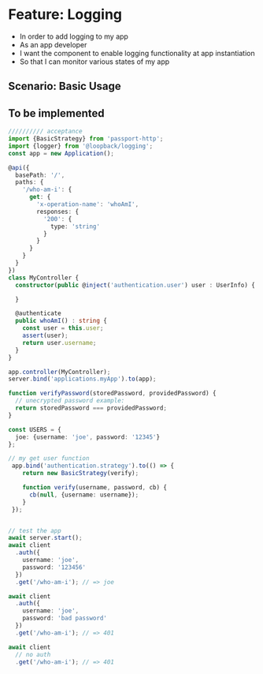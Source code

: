 # Feature: Logging

- In order to add logging to my app
- As an app developer
- I want the component to enable logging functionality at app instantiation
- So that I can monitor various states of my app

## Scenario: Basic Usage
## To be implemented

```ts
////////// acceptance
import {BasicStrategy} from 'passport-http';
import {logger} from '@loopback/logging';
const app = new Application();

@api({
  basePath: '/',
  paths: {
    '/who-am-i': {
      get: {
        'x-operation-name': 'whoAmI',
        responses: {
          '200': {
            type: 'string'
          }
        }
      }
    }
  }
})
class MyController {
  constructor(public @inject('authentication.user') user : UserInfo) {

  }

  @authenticate
  public whoAmI() : string {
    const user = this.user;
    assert(user);
    return user.username;
  }
}

app.controller(MyController);
server.bind('applications.myApp').to(app);

function verifyPassword(storedPassword, providedPassword) {
  // unecrypted password example:
  return storedPassword === providedPassword;
}

const USERS = {
  joe: {username: 'joe', password: '12345'}
};

// my get user function
 app.bind('authentication.strategy').to(() => {
    return new BasicStrategy(verify);

    function verify(username, password, cb) {
      cb(null, {username: username});
    }
 });


// test the app
await server.start();
await client
  .auth({
    username: 'joe',
    password: '123456'
  })
  .get('/who-am-i'); // => joe

await client
  .auth({
    username: 'joe',
    password: 'bad password'
  })
  .get('/who-am-i'); // => 401

await client
  // no auth
  .get('/who-am-i'); // => 401
```
